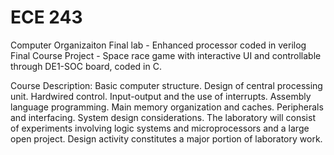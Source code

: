 # ECE 243
Computer Organizaiton
Final lab - Enhanced processor coded in verilog 
Final Course Project - Space race game with interactive UI and controllable through DE1-SOC board, coded in C.

Course Description:
Basic computer structure. Design of central processing unit. Hardwired control. Input-output and the use of interrupts. Assembly language programming. Main memory organization and caches. Peripherals and interfacing. System design considerations. The laboratory will consist of experiments involving logic systems and microprocessors and a large open project. Design activity constitutes a major portion of laboratory work.
